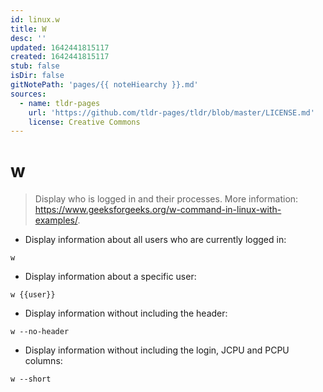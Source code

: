 ```yaml
---
id: linux.w
title: W
desc: ''
updated: 1642441815117
created: 1642441815117
stub: false
isDir: false
gitNotePath: 'pages/{{ noteHiearchy }}.md'
sources:
  - name: tldr-pages
    url: 'https://github.com/tldr-pages/tldr/blob/master/LICENSE.md'
    license: Creative Commons
---
```

# w

> Display who is logged in and their processes.
> More information: <https://www.geeksforgeeks.org/w-command-in-linux-with-examples/>.

- Display information about all users who are currently logged in:

`w`

- Display information about a specific user:

`w {{user}}`

- Display information without including the header:

`w --no-header`

- Display information without including the login, JCPU and PCPU columns:

`w --short`

